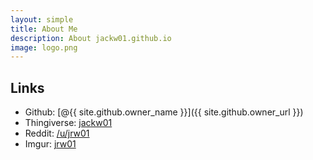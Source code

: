 ```yaml
---
layout: simple
title: About Me
description: About jackw01.github.io
image: logo.png
---
```


## Links

* Github: [@{{ site.github.owner_name }}]({{ site.github.owner_url }})
* Thingiverse: [jackw01](https://www.thingiverse.com/jackw01/designs)
* Reddit: [/u/jrw01](https://www.reddit.com/user/jrw01/)
* Imgur: [jrw01](https://imgur.com/user/jrw01)
